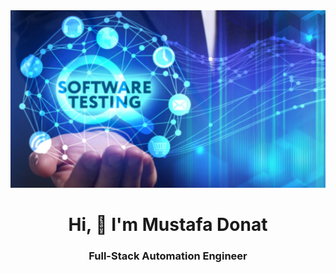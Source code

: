 <img src="https://github.com/mustafadonat/mustafadonat/blob/main/Software-Testing-1280x720.jpg?raw=true">

<h1 align="center">Hi, 👋 I'm Mustafa Donat</h1>

<h3 align="center">Full-Stack Automation Engineer</h3>

<p align="Full-Stack Automation Engineer, My favarite proramming languees are Java
          Selenium 4 , Cucumber ,Api,Apium...</p>
          
 <ul>
          <li>I'm currently working on <b> Otel Project...</b></li>          
</u1>  

          
